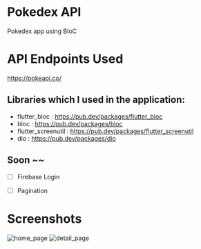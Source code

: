 #  Pokedex API
Pokedex app using BloC

# API Endpoints Used
https://pokeapi.co/


##  Libraries which I used in the application:
- flutter_bloc :  https://pub.dev/packages/flutter_bloc
- bloc : https://pub.dev/packages/bloc
- flutter_screenutil : https://pub.dev/packages/flutter_screenutil
- dio : https://pub.dev/packages/dio

## Soon ~~
- [ ] Firebase Login
- [ ] Pagination


#  Screenshots
![home_page](https://user-images.githubusercontent.com/72046458/183534132-bc85f1b4-f019-4be2-8c88-b77fc05fdf46.png)
![detail_page](https://user-images.githubusercontent.com/72046458/183534147-aed35cdb-9710-4ae1-88b5-1dcc2d1b3090.png)

